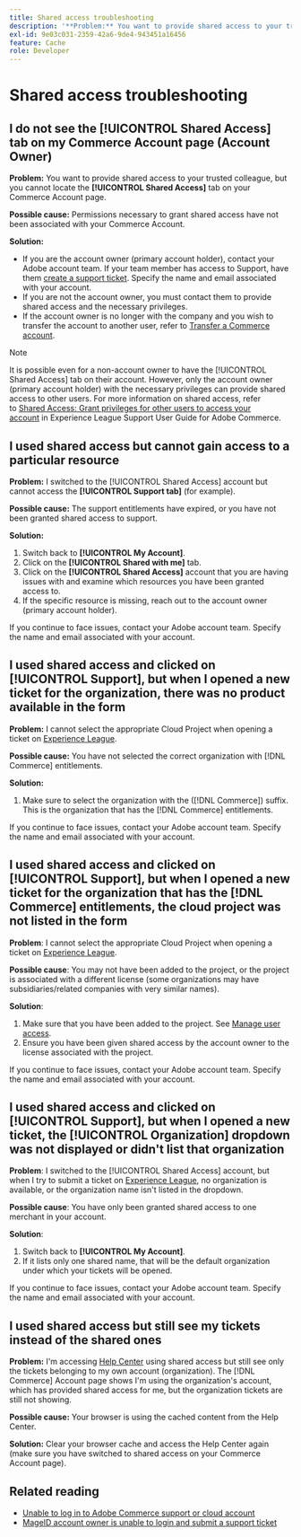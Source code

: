 ```yaml
---
title: Shared access troubleshooting
description: '**Problem:** You want to provide shared access to your trusted colleague but you cannot locate the **Shared Access** tab on your Commerce Account page.'
exl-id: 9e03c031-2359-42a6-9de4-943451a16456
feature: Cache
role: Developer
---
```

# Shared access troubleshooting

## I do not see the [!UICONTROL Shared Access] tab on my Commerce Account page (Account Owner)

 **Problem:** You want to provide shared access to your trusted colleague, but you cannot locate the **[!UICONTROL Shared Access]** tab on your Commerce Account page.

 **Possible cause:** Permissions necessary to grant shared access have not been associated with your Commerce Account.

 **Solution:** 

 * If you are the account owner (primary account holder), contact your Adobe account team. If your team member has access to Support, have them [create a support ticket](https://experienceleague.adobe.com/en/docs/commerce-knowledge-base/kb/help-center-guide/magento-help-center-user-guide#merchant-not-displayed). Specify the name and email associated with your account.
 * If you are not the account owner, you must contact them to provide shared access and the necessary privileges.
 * If the account owner is no longer with the company and you wish to transfer the account to another user, refer to [Transfer a Commerce account](https://experienceleague.adobe.com/en/docs/commerce-admin/start/commerce-account/commerce-account-transfer).

 >[!NOTE]
 >
 >It is possible even for a non-account owner to have the [!UICONTROL Shared Access] tab on their account. However, only the account owner (primary account holder) with the necessary privileges can provide shared access to other users. For more information on shared access, refer to [Shared Access: Grant privileges for other users to access your account](https://experienceleague.adobe.com/en/docs/commerce-knowledge-base/kb/help-center-guide/magento-help-center-user-guide#shared-access) in Experience League Support User Guide for Adobe Commerce.

## I used shared access but cannot gain access to a particular resource

 **Problem:** I switched to the [!UICONTROL Shared Access] account but cannot access the **[!UICONTROL Support tab]** (for example).

 **Possible cause:** The support entitlements have expired, or you have not been granted shared access to support.

 **Solution:** 

 1. Switch back to **[!UICONTROL My Account]**.
 1. Click on the **[!UICONTROL Shared with me]** tab.
 1. Click on the **[!UICONTROL Shared Access]** account that you are having issues with and examine which resources you have been granted access to.
 1. If the specific resource is missing, reach out to the account owner (primary account holder).
 
 If you continue to face issues, contact your Adobe account team. Specify the name and email associated with your account.

## I used shared access and clicked on [!UICONTROL Support], but when I opened a new ticket for the organization, there was no product available in the form

 **Problem:** I cannot select the appropriate Cloud Project when opening a ticket on [Experience League](https://experienceleague.adobe.com/home#support).

 **Possible cause:** You have not selected the correct organization with [!DNL Commerce] entitlements.
 
 **Solution:** 

 1. Make sure to select the organization with the ([!DNL Commerce]) suffix. This is the organization that has the [!DNL Commerce] entitlements.

 If you continue to face issues, contact your Adobe account team. Specify the name and email associated with your account.

## I used shared access and clicked on [!UICONTROL Support], but when I opened a new ticket for the organization that has the [!DNL Commerce] entitlements, the cloud project was not listed in the form

 **Problem**: I cannot select the appropriate Cloud Project when opening a ticket on [Experience League](https://experienceleague.adobe.com/home#support).

 **Possible cause**: You may not have been added to the project, or the project is associated with a different license (some organizations may have subsidiaries/related companies with very similar names).

 **Solution**:

 1. Make sure that you have been added to the project. See [Manage user access](https://experienceleague.adobe.com/en/docs/commerce-cloud-service/user-guide/project/user-access).
 1. Ensure you have been given shared access by the account owner to the license associated with the project.

 If you continue to face issues, contact your Adobe account team. Specify the name and email associated with your account.

## I used shared access and clicked on [!UICONTROL Support], but when I opened a new ticket, the [!UICONTROL Organization] dropdown was not displayed or didn't list that organization

 **Problem**: I switched to the [!UICONTROL Shared Access] account, but when I try to submit a ticket on [Experience League](https://experienceleague.adobe.com/home#support), no organization is available, or the organization name isn't listed in the dropdown.

 **Possible cause**: You have only been granted shared access to one merchant in your account.

 **Solution**: 

 1. Switch back to **[!UICONTROL My Account]**.
 1. If it lists only one shared name, that will be the default organization under which your tickets will be opened.
 
 If you continue to face issues, contact your Adobe account team. Specify the name and email associated with your account.

## I used shared access but still see my tickets instead of the shared ones

 **Problem:** I'm accessing [Help Center](https://support.magento.com/hc/us-en/requests) using shared access but still see only the tickets belonging to my own account (organization). The [!DNL Commerce] Account page shows I'm using the organization's account, which has provided shared access for me, but the organization tickets are still not showing.

 **Possible cause:** Your browser is using the cached content from the Help Center.

 **Solution:** Clear your browser cache and access the Help Center again (make sure you have switched to shared access on your Commerce Account page).

 ## Related reading

* [Unable to log in to Adobe Commerce support or cloud account](https://experienceleague.adobe.com/en/docs/commerce-knowledge-base/kb/troubleshooting/miscellaneous/unable-to-log-in-to-support-or-cloud-project)
* [MageID account owner is unable to login and submit a support ticket](https://experienceleague.adobe.com/en/docs/experience-cloud-kcs/kbarticles/ka-25231)
